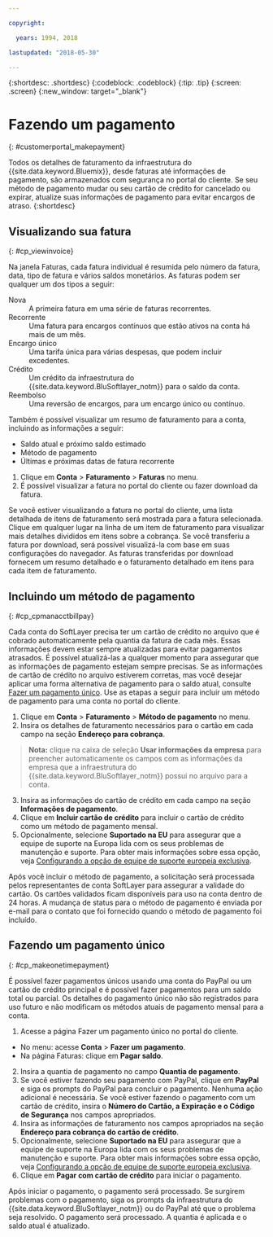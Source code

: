 ```yaml
---

copyright:

  years: 1994, 2018

lastupdated: "2018-05-30"

---
```


{:shortdesc: .shortdesc}
{:codeblock: .codeblock}
{:tip: .tip}
{:screen: .screen}
{:new_window: target="_blank"}


# Fazendo um pagamento
{: #customerportal_makepayment}

Todos os detalhes de faturamento da infraestrutura do {{site.data.keyword.Bluemix}}, desde faturas até informações de pagamento, são armazenados com segurança no portal do cliente. Se seu método de pagamento mudar ou seu cartão de crédito for cancelado ou expirar, atualize suas informações de pagamento para evitar encargos de atraso.
{:shortdesc}

## Visualizando sua fatura
{: #cp_viewinvoice}

Na janela Faturas, cada fatura individual é resumida pelo número da fatura, data, tipo de fatura e vários saldos monetários. As faturas podem ser qualquer um dos tipos a seguir:

<dl>
<dt>Nova</dt>
<dd>A primeira fatura em uma série de faturas recorrentes.</dd>
<dt>Recorrente</dt>
<dd>Uma fatura para encargos contínuos que estão ativos na conta há mais de um mês.</dd>
<dt>Encargo único</dt>
<dd>Uma tarifa única para várias despesas, que podem incluir excedentes.</dd>
<dt>Crédito</dt>
<dd>Um crédito da infraestrutura do {{site.data.keyword.BluSoftlayer_notm}} para o saldo da conta.</dd>
<dt>Reembolso</dt>
<dd>Uma reversão de encargos, para um encargo único ou contínuo.</dd>
</dl>

Também é possível visualizar um resumo de faturamento para a conta, incluindo as informações a seguir:
  * Saldo atual e próximo saldo estimado
  * Método de pagamento
  * Últimas e próximas datas de fatura recorrente

1. Clique em **Conta** > **Faturamento** > **Faturas** no menu.
2. É possível visualizar a fatura no portal do cliente ou fazer download da fatura.

Se você estiver visualizando a fatura no portal do cliente, uma lista detalhada de itens de faturamento será mostrada para a fatura selecionada. Clique em qualquer lugar na linha de um item de faturamento para visualizar mais detalhes divididos em itens sobre a cobrança. Se você transferiu a fatura por download, será possível visualizá-la com base em suas configurações do navegador. As faturas transferidas por download fornecem um resumo detalhado e o faturamento detalhado em itens para cada item de faturamento.

## Incluindo um método de pagamento
{: #cp_cpmanacctbillpay}

Cada conta do SoftLayer precisa ter um cartão de crédito no arquivo que é cobrado automaticamente pela quantia da fatura de cada mês. Essas informações devem estar sempre atualizadas para evitar pagamentos atrasados. É possível atualizá-las a qualquer momento para assegurar que as informações de pagamento estejam sempre precisas. Se as informações de cartão de crédito no arquivo estiverem corretas, mas você desejar aplicar uma forma alternativa de pagamento para o saldo atual, consulte [Fazer um pagamento único](/docs/customer-portal/cpmanacctbillpay.html#cp_makeonetimepayment). Use as etapas a seguir para incluir um método de pagamento para uma conta no portal do cliente.

1. Clique em **Conta** > **Faturamento** > **Método de pagamento** no menu.
2. Insira os detalhes de faturamento necessários para o cartão em cada campo na seção **Endereço para cobrança**.
> **Nota:** clique na caixa de seleção **Usar informações da empresa** para preencher automaticamente os campos com as informações da empresa que a infraestrutura do {{site.data.keyword.BluSoftlayer_notm}} possui no arquivo para a conta.
3. Insira as informações do cartão de crédito em cada campo na seção **Informações de pagamento**.
4. Clique em **Incluir cartão de crédito** para incluir o cartão de crédito como um método de pagamento mensal.
5. Opcionalmente, selecione **Suportado na EU** para assegurar que a equipe de suporte na Europa lida com os seus problemas de manutenção e suporte.  Para obter mais informações sobre essa opção, veja [Configurando a opção de equipe de suporte europeia exclusiva](/docs/customer-portal/pay-invoice.html#cp_seteusupported).

Após você incluir o método de pagamento, a solicitação será processada pelos representantes de conta SoftLayer para assegurar a validade do cartão. Os cartões validados ficam disponíveis para uso na conta dentro de 24 horas. A mudança de status para o método de pagamento é enviada por e-mail para o contato que foi fornecido quando o método de pagamento foi incluído.

## Fazendo um pagamento único
{: #cp_makeonetimepayment}

É possível fazer pagamentos únicos usando uma conta do PayPal ou um cartão de crédito principal e é possível fazer pagamentos para um saldo total ou parcial. Os detalhes do pagamento único não são registrados para uso futuro e não modificam os métodos atuais de pagamento mensal para a conta.

1. Acesse a página Fazer um pagamento único no portal do cliente.
 * No menu: acesse **Conta** > **Fazer um pagamento**.
 * Na página Faturas: clique em **Pagar saldo**.
2. Insira a quantia de pagamento no campo **Quantia de pagamento**.
3. Se você estiver fazendo seu pagamento com PayPal, clique em **PayPal** e siga os prompts do PayPal para concluir o pagamento. Nenhuma ação adicional é necessária. Se você estiver fazendo o pagamento com um cartão de crédito, insira o **Número do Cartão, a Expiração e o Código de Segurança** nos campos apropriados.
4. Insira as informações de faturamento nos campos apropriados na seção **Endereço para cobrança do cartão de crédito**.
5. Opcionalmente, selecione **Suportado na EU** para assegurar que a equipe de suporte na Europa lida com os seus problemas de manutenção e suporte.  Para obter mais informações sobre essa opção, veja [Configurando a opção de equipe de suporte europeia exclusiva](/docs/customer-portal/pay-invoice.html#cp_seteusupported).
6. Clique em **Pagar com cartão de crédito** para iniciar o pagamento.

Após iniciar o pagamento, o pagamento será processado. Se surgirem problemas com o pagamento, siga os prompts da infraestrutura do {{site.data.keyword.BluSoftlayer_notm}} ou do PayPal até que o problema seja resolvido. O pagamento será processado. A quantia é aplicada e o saldo atual é atualizado.
